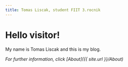 ```yaml
---
title: Tomas Liscak, student FIIT 3.rocnik
---
```


# Hello visitor!

My name is Tomas Liscak and this is my blog.

*For further information, click [About]({{ site.url }}/About)*



